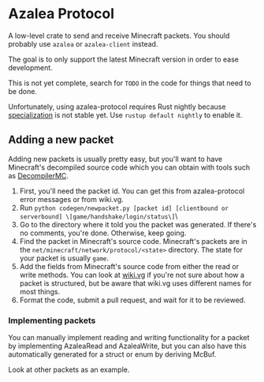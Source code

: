 # Azalea Protocol

A low-level crate to send and receive Minecraft packets. You should probably use `azalea` or `azalea-client` instead.

The goal is to only support the latest Minecraft version in order to ease development.

This is not yet complete, search for `TODO` in the code for things that need to be done.

Unfortunately, using azalea-protocol requires Rust nightly because [specialization](https://github.com/rust-lang/rust/issues/31844) is not stable yet. Use `rustup default nightly` to enable it.

## Adding a new packet

Adding new packets is usually pretty easy, but you'll want to have Minecraft's decompiled source code which you can obtain with tools such as [DecompilerMC](https://github.com/hube12/DecompilerMC).

1. First, you'll need the packet id. You can get this from azalea-protocol error messages or from wiki.vg.
2. Run `python codegen/newpacket.py [packet id] [clientbound or serverbound] \[game/handshake/login/status\]`\
3. Go to the directory where it told you the packet was generated. If there's no comments, you're done. Otherwise, keep going.
4. Find the packet in Minecraft's source code. Minecraft's packets are in the `net/minecraft/network/protocol/<state>` directory. The state for your packet is usually `game`.
5. Add the fields from Minecraft's source code from either the read or write methods. You can look at [wiki.vg](https://wiki.vg/Protocol) if you're not sure about how a packet is structured, but be aware that wiki.vg uses different names for most things.
6. Format the code, submit a pull request, and wait for it to be reviewed.

### Implementing packets

You can manually implement reading and writing functionality for a packet by implementing AzaleaRead and AzaleaWrite, but you can also have this automatically generated for a struct or enum by deriving McBuf.

Look at other packets as an example.
